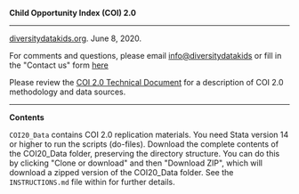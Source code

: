 **Child Opportunity Index (COI) 2.0**

***

[diversitydatakids.org](http://diversitydatakids.org/ "diversitydatakids.org"). June 8, 2020. 

For comments and questions, please email <info@diversitydatakids> or fill in the "Contact us" form [here](http://diversitydatakids.org/contact-us, "diversitydatakids.org/contact-us")

Please review the [COI 2.0 Technical Document](http://diversitydatakids.org/research-library/research-brief/how-we-built-it "diversitydatakids.org/research-library/research-brief/how-we-built-it") for a description of COI 2.0 methodology and data sources.

***

**Contents**

`COI20_Data` contains COI 2.0 replication materials. You need Stata version 14 or higher to run the scripts (do-files). Download the complete contents of the COI20_Data folder, preserving the directory structure. You can do this by clicking "Clone or download" and then "Download ZIP", which will download a zipped version of the COI20_Data folder. See the `INSTRUCTIONS.md` file within for further details.